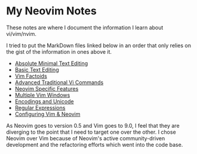 # My Neovim Notes

These notes are where I document the information
I learn about vi/vim/nvim.

I tried to put the MarkDown files linked below in
an order that only relies on the gist of the
information in ones above it.

* [Absolute Minimal Text Editing](AbsoluteMinimalTextEditing.md)
* [Basic Text Editing](BasicTextEditing.md)
* [Vim Factoids](VimFactoids.md)
* [Advanced Traditional Vi Commands](AdvTradViCommands.md)
* [Neovim Specific Features](NeovimSpecificFeatures.md)
* [Multiple Vim Windows](MultipleWindows.md)
* [Encodings and Unicode](EncodingsUnicode.md)
* [Regular Expressions](RegularExpressions.md)
* [Configuring Vim & Neovim](Configurations.md)

As Neovim goes to version 0.5 and Vim goes to 9.0, I
feel that they are diverging to the point that I need
to target one over the other.  I chose Neovim
over Vim because of Neovim's active community-driven
development and the refactoring efforts which went into
the code base.
